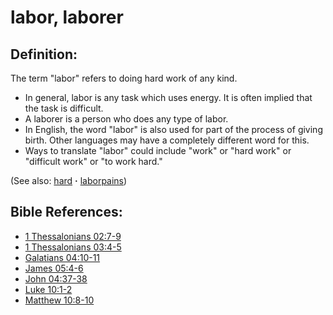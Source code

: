 # labor, laborer #

## Definition: ##

The term "labor" refers to doing hard work of any kind.

 * In general, labor is any task which uses energy. It is often implied that the task is difficult.
 * A laborer is a person who does any type of labor.
 * In English, the word "labor" is also used for part of the process of giving birth. Other languages may have a completely different word for this.
 * Ways to translate "labor" could include "work" or "hard work" or "difficult work" or "to work hard."

(See also: [hard](../other/hard.md) **·** [laborpains](../other/laborpains.md))

## Bible References: ##

* [1 Thessalonians 02:7-9](https://door43.org/en/bible/notes/1th/02/07)
* [1 Thessalonians 03:4-5](https://door43.org/en/bible/notes/1th/03/04)
* [Galatians 04:10-11](https://door43.org/en/bible/notes/gal/04/10)
* [James 05:4-6](https://door43.org/en/bible/notes/jas/05/04)
* [John 04:37-38](https://door43.org/en/bible/notes/jhn/04/37)
* [Luke 10:1-2](https://door43.org/en/bible/notes/luk/10/01)
* [Matthew 10:8-10](https://door43.org/en/bible/notes/mat/10/08)

